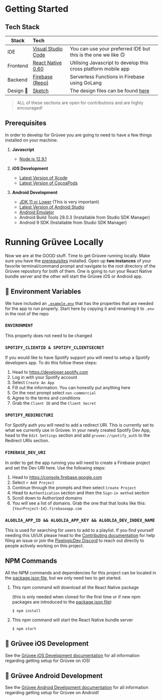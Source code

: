 # Getting Started

## Tech Stack

| Stack        | Tech                                                                                       |                                                                |
| ------------ | :----------------------------------------------------------------------------------------- | :------------------------------------------------------------- |
| IDE          | [Visual Studio Code](https://code.visualstudio.com/)                                       | You can use your preferred IDE but this is the one we like 🙃  |
| Frontend     | [React Native 0.60](<[LinkToReactNative0.60](https://www.npmjs.com/package/react-native)>) | Utilising Javascript to develop this cross platform mobile app |
| Backend      | [Firebase (Repo)](https://github.com/PixelogicDev/gruveebackend)                           | Serverless Functions in Firebase using GoLang                  |
| Design :art: | [Sketch](https://www.sketch.com/)                                                          | The design files can be found [here](../../Design)             |

> ALL of these sections are open for contributions and are highly encouraged!

## Prerequisites

In order to develop for Grüvee you are going to need to have a few things installed on your machine:

1. **Javascript**

    - [Node.js 12.9.1](https://nodejs.org/dist/v12.9.1/)

2. **iOS Development**

    - [Latest Version of Xcode](https://developer.apple.com/xcode/)
    - [Latest Version of CocoaPods](https://cocoapods.org/)

3. **Android Development**

    - [JDK 11 or Lower](https://www.oracle.com/technetwork/java/javase/downloads/index.html) (This is very important)
    - [Latest Version of Android Studio](https://developer.android.com/studio)
    - [Android Emulator](https://developer.android.com/studio/run/emulator)
    - Android Build Tools 28.0.3 (Installable from Studio SDK Manager)
    - Android 9 SDK (Installable from Studio SDK Manager)

# Running Grüvee Locally

Now we are at the GOOD stuff. Time to get Grüvee running locally. Make sure you have the [prerequisites](#prerequisites) installed. Open up **two instances** of your favorite terminal/command prompt and navigate to the root directory of the Grüvee repository for both of them. One is going to run your React Native bundle server and the other will start the Grüvee iOS or Android app.

## 🌲 Environment Variables

We have included an [`.example.env`](../../.example.env) that has the properties that are needed for the app to run properly. Start here by copying it and renaming it to `.env` in the root of the repo

### `ENVIRONMENT`

This property does not need to be changed

### `SPOTIFY_CLIENTID & SPOTIFY_CLIENTSECRET`

If you would like to have Spotify support you will need to setup a Spotify developers app. To do this follow these steps:

1. Head to https://developer.spotify.com
2. Log in with your Spotify account
3. Select `Create An App`
4. Fill out the information. You can honestly put anything here
5. On the next prompt select `non-commercial`
6. Agree to the terms and conditions
7. Grab the `Client ID` and the `Client Secret`

### `SPOTIFY_REDIRECTURI`

For Spotify auth you will need to add a redirect URI. This is currently set to what we currently use in Grüvee. In your newly created Spotify Dev App, head to the `Edit Settings` section and add `gruvee://spotify_auth` to the Redirect URIs section.

### `FIREBASE_DEV_URI`

In order to get the app running you will need to create a Firebase project and set the Dev URI here. Use the following steps:

1. Head to https://console.firebase.google.com
2. Select `+ Add Project`
3. Continue through the prompts and then select `Create Project`
4. Head to `Authentication` section and then the `Sign-in method` section
5. Scroll down to Authorized domains
6. You will see a list of domains. Grab the one that that looks like this: `{YourProject-Id}.firebaseapp.com`

### `ALGOLIA_APP_ID && ALGOLIA_APP_KEY && ALGOLIA_DEV_INDEX_NAME`

This is used for searching for users to add to a playlist. If you find yourself needing this UI/UX please head to the [Contributing documentation](../CONTRIBUTING.md) for help filing an issue or join the [PixelogicDev Discord](https://discord.gg/8NFtvp5) to reach out directly to people actively working on this project.

## NPM Commands

All the NPM commands and dependencies for this project can be located in the [package.json file](../../package.json), but we only need two to get started.

1. This npm command will download all the React Native package

    (this is only needed when cloned for the first time or if new npm packages are introduced to the [package.json file](../../package.json))

    ```command
    $ npm install
    ```

2. This npm command will start the React Native bundle server
    ```command
    $ npm start
    ```

## 📱 Grüvee iOS Development

See the [Grüvee iOS Development documentation](IOS_SETUP.md) for all information regarding getting setup for Grüvee on iOS!

## 🤖 Grüvee Android Development

See the [Grüvee Android Development documentation](ANDROID_SETUP.md) for all information regarding getting setup for Grüvee on Android!
